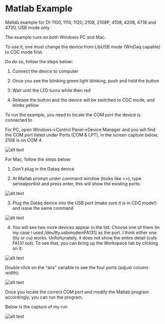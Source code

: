 # Matlab Example
 Matlab example for DI-1100, 1110, 1120, 2108, 2108P, 4108, 4208, 4718 and 4730, USB mode only
 
 The example runs on both Windows PC and Mac.
 
 To use it, one must change the device from LibUSB mode (WinDaq capable) to CDC mode first. 
 
 Do do so, follow the steps below:
 
 1. Connect the device to computer
 
 2. Once you see the blinking green light blinking, push and hold the button
 
 3. Wait until the LED turns white then red
 
 4. Release the button and the device will be switched to CDC mode, and blinks yellow

 To run the example, you need to locate the COM port the device is connected to
 
 For PC, open Windows->Control Panel->Device Manager and you will find the COM port listed under Ports (COM & LPT), in the screen capture below, 2108 is on COM 4
 
![alt text](https://www.dataq.com/resources/repository/matlab_devicemanager.png)

 For Mac, follow the steps below:
 
 1. Don't plug in the Dataq device
 
 2. At  Matlab prompt under command window (looks like >>), type seriealportlist and press enter, this will show the existing ports:
 
![alt text](https://www.dataq.com/resources/repository/matlab_image001.png)

 3. Plug the Dataq device into the USB port (make sure it is in CDC mode!) and issue the same command
 
 ![alt text](https://www.dataq.com/resources/repository/matlab_image002.png)
 
 4. You will see two more devices appear in the list.  Choose one of them (in my case I used /dev/tty.usbmodemFA131) as the port.  I think either one (tty or cu) works.  Unfortunately, it does not show the entire detail (cuts FA131 out).  To see that, you can bring up the Workspace tab by clicking on it:
 
 ![alt text](https://www.dataq.com/resources/repository/matlab_image003.png)
 
 Double click on the “ans” variable to see the four ports (adjust column width):
 
 ![alt text](https://www.dataq.com/resources/repository/matlab_image005.png)
 
 Once you locate the correct COM port and modify the Matlab program accordingly, you can run the program. 
 
 Below is the capture of my run
 
  ![alt text](https://www.dataq.com/resources/repository/matlab_matlaboutput.png)
